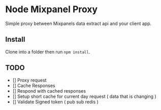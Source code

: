 # Node Mixpanel Proxy

Simple proxy between Mixpanels data extract api and your client app.

## Install 

Clone into a folder then run `npm install`.

## TODO

- [] Proxy request
- [] Cache Responses
- [] Respond with cached responses
- [] Setup short cache for current day request ( data that is changing )
- [] Validate Signed token ( pub sub redis )
